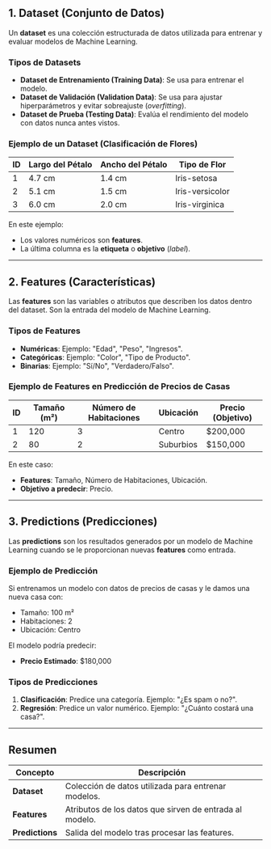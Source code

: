
## **1. Dataset (Conjunto de Datos)**
Un **dataset** es una colección estructurada de datos utilizada para entrenar y evaluar modelos de Machine Learning. 

### **Tipos de Datasets**
- **Dataset de Entrenamiento (Training Data)**: Se usa para entrenar el modelo.
- **Dataset de Validación (Validation Data)**: Se usa para ajustar hiperparámetros y evitar sobreajuste (*overfitting*).
- **Dataset de Prueba (Testing Data)**: Evalúa el rendimiento del modelo con datos nunca antes vistos.

### **Ejemplo de un Dataset (Clasificación de Flores)**
| ID | Largo del Pétalo | Ancho del Pétalo | Tipo de Flor |
|----|----------------|----------------|-------------|
| 1  | 4.7 cm        | 1.4 cm         | Iris-setosa |
| 2  | 5.1 cm        | 1.5 cm         | Iris-versicolor |
| 3  | 6.0 cm        | 2.0 cm         | Iris-virginica |

En este ejemplo:
- Los valores numéricos son **features**.
- La última columna es la **etiqueta** o **objetivo** (*label*).

---

## **2. Features (Características)**
Las **features** son las variables o atributos que describen los datos dentro del dataset. Son la entrada del modelo de Machine Learning.

### **Tipos de Features**
- **Numéricas**: Ejemplo: "Edad", "Peso", "Ingresos".
- **Categóricas**: Ejemplo: "Color", "Tipo de Producto".
- **Binarias**: Ejemplo: "Sí/No", "Verdadero/Falso".

### **Ejemplo de Features en Predicción de Precios de Casas**
| ID | Tamaño (m²) | Número de Habitaciones | Ubicación | Precio (Objetivo) |
|----|------------|---------------------|-----------|----------------|
| 1  | 120        | 3                   | Centro    | $200,000       |
| 2  | 80         | 2                   | Suburbios | $150,000       |

En este caso:
- **Features**: Tamaño, Número de Habitaciones, Ubicación.
- **Objetivo a predecir**: Precio.

---

## **3. Predictions (Predicciones)**
Las **predictions** son los resultados generados por un modelo de Machine Learning cuando se le proporcionan nuevas **features** como entrada.

### **Ejemplo de Predicción**
Si entrenamos un modelo con datos de precios de casas y le damos una nueva casa con:
- Tamaño: 100 m²
- Habitaciones: 2
- Ubicación: Centro

El modelo podría predecir:
- **Precio Estimado**: $180,000

### **Tipos de Predicciones**
1. **Clasificación**: Predice una categoría. Ejemplo: "¿Es spam o no?".
2. **Regresión**: Predice un valor numérico. Ejemplo: "¿Cuánto costará una casa?".

---

## **Resumen**
| Concepto | Descripción |
|----------|------------|
| **Dataset** | Colección de datos utilizada para entrenar modelos. |
| **Features** | Atributos de los datos que sirven de entrada al modelo. |
| **Predictions** | Salida del modelo tras procesar las features. |


